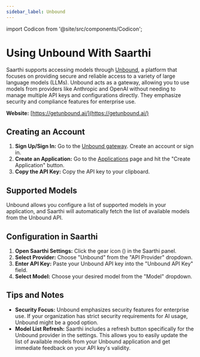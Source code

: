 ```yaml
---
sidebar_label: Unbound
---
```


import Codicon from '@site/src/components/Codicon';

# Using Unbound With Saarthi

Saarthi supports accessing models through [Unbound](https://getunbound.ai/), a platform that focuses on providing secure and reliable access to a variety of large language models (LLMs). Unbound acts as a gateway, allowing you to use models from providers like Anthropic and OpenAI without needing to manage multiple API keys and configurations directly.  They emphasize security and compliance features for enterprise use.

**Website:** [https://getunbound.ai/](https://getunbound.ai/)

## Creating an Account

1.  **Sign Up/Sign In:** Go to the [Unbound gateway](https://gateway.getunbound.ai).  Create an account or sign in.
2.  **Create an Application:** Go to the [Applications](https://gateway.getunbound.ai/ai-gateway-applications) page and hit the "Create Application" button.
3.  **Copy the API Key:** Copy the API key to your clipboard.

## Supported Models

Unbound allows you configure a list of supported models in your application, and Saarthi will automatically fetch the list of available models from the Unbound API.

## Configuration in Saarthi

1.  **Open Saarthi Settings:** Click the gear icon (<Codicon name="gear" />) in the Saarthi panel.
2.  **Select Provider:** Choose "Unbound" from the "API Provider" dropdown.
3.  **Enter API Key:** Paste your Unbound API key into the "Unbound API Key" field.
4.  **Select Model:** Choose your desired model from the "Model" dropdown.

## Tips and Notes

* **Security Focus:** Unbound emphasizes security features for enterprise use. If your organization has strict security requirements for AI usage, Unbound might be a good option.
*   **Model List Refresh:** Saarthi includes a refresh button specifically for the Unbound provider in the settings. This allows you to easily update the list of available models from your Unbound application and get immediate feedback on your API key's validity.
